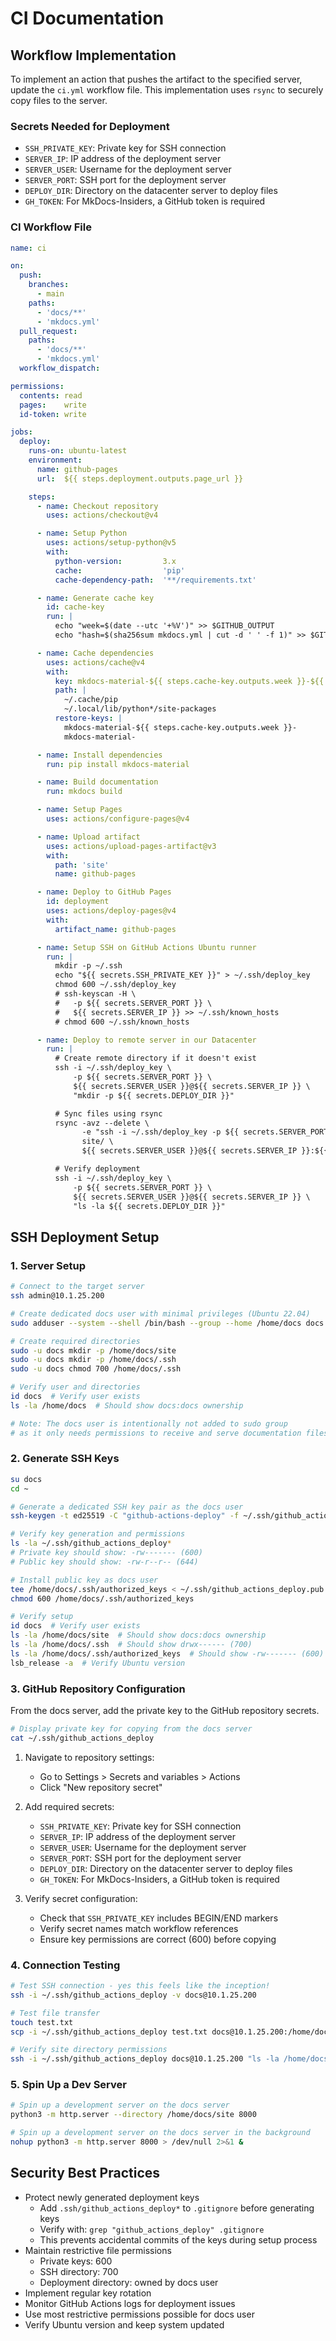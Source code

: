 # CI Documentation

## Workflow Implementation

To implement an action that pushes the artifact to the specified server, update the `ci.yml` workflow file. This implementation uses `rsync` to securely copy files to the server.

### Secrets Needed for Deployment

- `SSH_PRIVATE_KEY`: Private key for SSH connection
- `SERVER_IP`: IP address of the deployment server
- `SERVER_USER`: Username for the deployment server
- `SERVER_PORT`: SSH port for the deployment server
- `DEPLOY_DIR`: Directory on the datacenter server to deploy files
- `GH_TOKEN`: For MkDocs-Insiders, a GitHub token is required

### CI Workflow File

```yaml
name: ci

on:
  push:
    branches:
      - main
    paths:
      - 'docs/**'
      - 'mkdocs.yml'
  pull_request:
    paths:
      - 'docs/**'
      - 'mkdocs.yml'
  workflow_dispatch:

permissions:
  contents: read
  pages:    write
  id-token: write

jobs:
  deploy:
    runs-on: ubuntu-latest
    environment:
      name: github-pages
      url:  ${{ steps.deployment.outputs.page_url }}

    steps:
      - name: Checkout repository
        uses: actions/checkout@v4

      - name: Setup Python
        uses: actions/setup-python@v5
        with:
          python-version:         3.x
          cache:                  'pip'
          cache-dependency-path:  '**/requirements.txt'

      - name: Generate cache key
        id: cache-key
        run: |
          echo "week=$(date --utc '+%V')" >> $GITHUB_OUTPUT
          echo "hash=$(sha256sum mkdocs.yml | cut -d ' ' -f 1)" >> $GITHUB_OUTPUT

      - name: Cache dependencies
        uses: actions/cache@v4
        with:
          key: mkdocs-material-${{ steps.cache-key.outputs.week }}-${{ steps.cache-key.outputs.hash }}
          path: |
            ~/.cache/pip
            ~/.local/lib/python*/site-packages
          restore-keys: |
            mkdocs-material-${{ steps.cache-key.outputs.week }}-
            mkdocs-material-

      - name: Install dependencies
        run: pip install mkdocs-material

      - name: Build documentation
        run: mkdocs build

      - name: Setup Pages
        uses: actions/configure-pages@v4

      - name: Upload artifact
        uses: actions/upload-pages-artifact@v3
        with:
          path: 'site'
          name: github-pages

      - name: Deploy to GitHub Pages
        id: deployment
        uses: actions/deploy-pages@v4
        with:
          artifact_name: github-pages

      - name: Setup SSH on GitHub Actions Ubuntu runner
        run: |
          mkdir -p ~/.ssh
          echo "${{ secrets.SSH_PRIVATE_KEY }}" > ~/.ssh/deploy_key
          chmod 600 ~/.ssh/deploy_key
          # ssh-keyscan -H \
          #   -p ${{ secrets.SERVER_PORT }} \
          #   ${{ secrets.SERVER_IP }} >> ~/.ssh/known_hosts
          # chmod 600 ~/.ssh/known_hosts

      - name: Deploy to remote server in our Datacenter
        run: |
          # Create remote directory if it doesn't exist
          ssh -i ~/.ssh/deploy_key \
              -p ${{ secrets.SERVER_PORT }} \
              ${{ secrets.SERVER_USER }}@${{ secrets.SERVER_IP }} \
              "mkdir -p ${{ secrets.DEPLOY_DIR }}"

          # Sync files using rsync
          rsync -avz --delete \
                -e "ssh -i ~/.ssh/deploy_key -p ${{ secrets.SERVER_PORT }}" \
                site/ \
                ${{ secrets.SERVER_USER }}@${{ secrets.SERVER_IP }}:${{ secrets.DEPLOY_DIR }}/

          # Verify deployment
          ssh -i ~/.ssh/deploy_key \
              -p ${{ secrets.SERVER_PORT }} \
              ${{ secrets.SERVER_USER }}@${{ secrets.SERVER_IP }} \
              "ls -la ${{ secrets.DEPLOY_DIR }}"
```

## SSH Deployment Setup

### 1. Server Setup

```bash
# Connect to the target server
ssh admin@10.1.25.200

# Create dedicated docs user with minimal privileges (Ubuntu 22.04)
sudo adduser --system --shell /bin/bash --group --home /home/docs docs

# Create required directories
sudo -u docs mkdir -p /home/docs/site
sudo -u docs mkdir -p /home/docs/.ssh
sudo -u docs chmod 700 /home/docs/.ssh

# Verify user and directories
id docs  # Verify user exists
ls -la /home/docs  # Should show docs:docs ownership

# Note: The docs user is intentionally not added to sudo group
# as it only needs permissions to receive and serve documentation files
```

### 2. Generate SSH Keys

```sh
su docs
cd ~
```

```sh
# Generate a dedicated SSH key pair as the docs user
ssh-keygen -t ed25519 -C "github-actions-deploy" -f ~/.ssh/github_actions_deploy

# Verify key generation and permissions
ls -la ~/.ssh/github_actions_deploy*
# Private key should show: -rw------- (600)
# Public key should show: -rw-r--r-- (644)

# Install public key as docs user
tee /home/docs/.ssh/authorized_keys < ~/.ssh/github_actions_deploy.pub
chmod 600 /home/docs/.ssh/authorized_keys

# Verify setup
id docs  # Verify user exists
ls -la /home/docs/site  # Should show docs:docs ownership
ls -la /home/docs/.ssh  # Should show drwx------ (700)
ls -la /home/docs/.ssh/authorized_keys  # Should show -rw------- (600)
lsb_release -a  # Verify Ubuntu version
```

### 3. GitHub Repository Configuration

From the docs server, add the private key to the GitHub repository secrets.

```sh
# Display private key for copying from the docs server
cat ~/.ssh/github_actions_deploy
```

1. Navigate to repository settings:
   - Go to Settings > Secrets and variables > Actions
   - Click "New repository secret"

2. Add required secrets:
   - `SSH_PRIVATE_KEY`: Private key for SSH connection
   - `SERVER_IP`: IP address of the deployment server
   - `SERVER_USER`: Username for the deployment server
   - `SERVER_PORT`: SSH port for the deployment server
   - `DEPLOY_DIR`: Directory on the datacenter server to deploy files
   - `GH_TOKEN`: For MkDocs-Insiders, a GitHub token is required

3. Verify secret configuration:
   - Check that `SSH_PRIVATE_KEY` includes BEGIN/END markers
   - Verify secret names match workflow references
   - Ensure key permissions are correct (600) before copying

### 4. Connection Testing

```bash
# Test SSH connection - yes this feels like the inception!
ssh -i ~/.ssh/github_actions_deploy -v docs@10.1.25.200

# Test file transfer
touch test.txt
scp -i ~/.ssh/github_actions_deploy test.txt docs@10.1.25.200:/home/docs/site/

# Verify site directory permissions
ssh -i ~/.ssh/github_actions_deploy docs@10.1.25.200 "ls -la /home/docs/site"
```

### 5. Spin Up a Dev Server

```sh
# Spin up a development server on the docs server
python3 -m http.server --directory /home/docs/site 8000
```

```sh
# Spin up a development server on the docs server in the background
nohup python3 -m http.server 8000 > /dev/null 2>&1 &
```

## Security Best Practices

- Protect newly generated deployment keys
  - Add `.ssh/github_actions_deploy*` to `.gitignore` before generating keys
  - Verify with: `grep "github_actions_deploy" .gitignore`
  - This prevents accidental commits of the keys during setup process
- Maintain restrictive file permissions
  - Private keys: 600
  - SSH directory: 700
  - Deployment directory: owned by docs user
- Implement regular key rotation
- Monitor GitHub Actions logs for deployment issues
- Use most restrictive permissions possible for docs user
- Verify Ubuntu version and keep system updated
